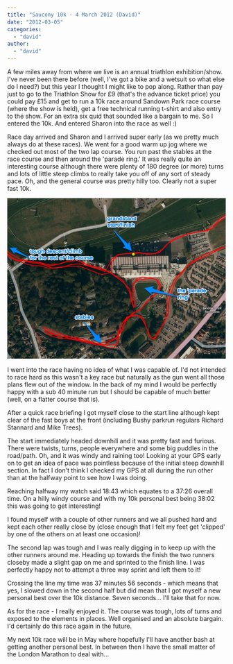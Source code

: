 ```yaml
---
title: "Saucony 10k - 4 March 2012 (David)"
date: "2012-03-05"
categories: 
  - "david"
author: 
  - "david"
---
```


A few miles away from where we live is an annual triathlon exhibition/show. I've never been there before (well, I've got a bike and a wetsuit so what else do I need?) but this year I thought I might like to pop along. Rather than pay just to go to the Triathlon Show for &pound;9 (that's the advance ticket price) you could pay &pound;15 and get to run a 10k race around Sandown Park race course (where the show is held), get a free technical running t-shirt and also entry to the show. For an extra six quid that sounded like a bargain to me. So I entered the 10k. And entered Sharon into the race as well :)

Race day arrived and Sharon and I arrived super early (as we pretty much always do at these races). We went for a good warm up jog where we checked out most of the two lap course. You run past the stables at the race course and then around the 'parade ring.' It was really quite an interesting course although there were plenty of 180 degree (or more) turns and lots of little steep climbs to really take you off of any sort of steady pace. Oh, and the general course was pretty hilly too. Clearly not a super fast 10k.

![](/images/2012/20120304-saucony10k.jpg)

I went into the race having no idea of what I was capable of. I'd not intended to race hard as this wasn't a key race but naturally as the gun went all those plans flew out of the window. In the back of my mind I would be perfectly happy with a sub 40 minute run but I should be capable of much better (well, on a flatter course that is).

After a quick race briefing I got myself close to the start line although kept clear of the fast boys at the front (including Bushy parkrun regulars Richard Stannard and Mike Trees).

The start immediately headed downhill and it was pretty fast and furious. There were twists, turns, people everywhere and some big puddles in the road/path. Oh, and it was windy and raining too! Looking at your GPS early on to get an idea of pace was pointless because of the initial steep downhill section. In fact I don't think I checked my GPS at all during the run other than at the halfway point to see how I was doing.

Reaching halfway my watch said 18:43 which equates to a 37:26 overall time. On a hilly windy course and with my 10k personal best being 38:02 this was going to get interesting!

I found myself with a couple of other runners and we all pushed hard and kept each other really close by (close enough that I felt my feet get 'clipped' by one of the others on at least one occasion)!

The second lap was tough and I was really digging in to keep up with the other runners around me. Heading up towards the finish the two runners closeby made a slight gap on me and sprinted to the finish line. I was perfectly happy not to attempt a three way sprint and left them to it!

Crossing the line my time was 37 minutes 56 seconds - which means that yes, I slowed down in the second half but did mean that I got myself a new personal best over the 10k distance. Seven seconds... I'll take that for now.

As for the race - I really enjoyed it. The course was tough, lots of turns and exposed to the elements in places. Well organised and an absolute bargain. I'd certainly do this race again in the future.

My next 10k race will be in May where hopefully I'll have another bash at getting another personal best. In between then I have the small matter of the London Marathon to deal with...
